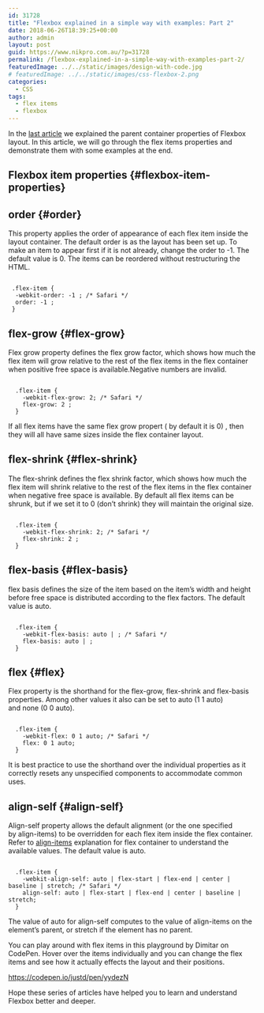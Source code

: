 ```yaml
---
id: 31728
title: "Flexbox explained in a simple way with examples: Part 2"
date: 2018-06-26T18:39:25+00:00
author: admin
layout: post
guid: https://www.nikpro.com.au/?p=31728
permalink: /flexbox-explained-in-a-simple-way-with-examples-part-2/
featuredImage: ../../static/images/design-with-code.jpg
# featuredImage: ../../static/images/css-flexbox-2.png
categories:
  - CSS
tags:
  - flex items
  - flexbox
---
```


In the [last article](https://www.nikpro.com.au/flexbox-explained-in-a-simple-way-with-examples-part-1/) we explained the parent container properties of Flexbox layout. In this article, we will go through the flex items properties and demonstrate them with some examples at the end.

## Flexbox item properties {#flexbox-item-properties}

## order {#order}

This property applies the order of appearance of each flex item inside the layout container. The default order is as the layout has been set up. To make an item to appear first if it is not already, change the order to -1. The default value is 0. The items can be reordered without restructuring the HTML.

```

 .flex-item {
  -webkit-order: -1 ; /* Safari */
  order: -1 ;
 }

```

## flex-grow {#flex-grow}

Flex grow property defines the flex grow factor, which shows how much the flex item will grow relative to the rest of the flex items in the flex container when positive free space is available.Negative numbers are invalid.

```

  .flex-item {
    -webkit-flex-grow: 2; /* Safari */
    flex-grow: 2 ;
  }

```

If all flex items have the same flex grow propert ( by default it is 0) , then they will all have same sizes inside the flex container layout.

## flex-shrink {#flex-shrink}

The flex-shrink defines the flex shrink factor, which shows how much the flex item will shrink relative to the rest of the flex items in the flex container when negative free space is available. By default all flex items can be shrunk, but if we set it to 0 (don&#8217;t shrink) they will maintain the original size.

```

  .flex-item {
    -webkit-flex-shrink: 2; /* Safari */
    flex-shrink: 2 ;
  }

```

## flex-basis {#flex-basis}

flex basis defines the size of the item based on the item&#8217;s width and height before free space is distributed according to the flex factors. The default value is auto.

```

  .flex-item {
    -webkit-flex-basis: auto | ; /* Safari */
    flex-basis: auto | ;
  }

```

## flex {#flex}

Flex property is the shorthand for the flex-grow, flex-shrink and flex-basis properties. Among other values it also can be set to auto (1 1 auto) and none (0 0 auto).

```

  .flex-item {
    -webkit-flex: 0 1 auto; /* Safari */
    flex: 0 1 auto;
  }

```

It is best practice to use the shorthand over the individual properties as it correctly resets any unspecified components to accommodate common uses.

## align-self {#align-self}

Align-self property allows the default alignment (or the one specified by align-items) to be overridden for each flex item inside the flex container. Refer to [align-items](https://www.nikpro.com.au/flexbox-explained-in-a-simple-way-with-examples-part-1#align-items) explanation for flex container to understand the available values. The default value is auto.

```

  .flex-item {
    -webkit-align-self: auto | flex-start | flex-end | center | baseline | stretch; /* Safari */
    align-self: auto | flex-start | flex-end | center | baseline | stretch;
  }

```

The value of auto for align-self computes to the value of align-items on the element’s parent, or stretch if the element has no parent.

You can play around with flex items in this playground by Dimitar on CodePen. Hover over the items individually and you can change the flex items and see how it actually effects the layout and their positions.

https://codepen.io/justd/pen/yydezN

Hope these series of articles have helped you to learn and understand Flexbox better and deeper.
